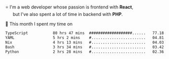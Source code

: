 ⭐ I'm a web developer whose passion is frontend with <b>React</b>,<br/>
&nbsp; &nbsp; &nbsp; but I've also spent a lot of time in backend with <b>PHP</b>.

📅 This month I spent my time on

<!--START_SECTION:waka-->

```txt
TypeScript           80 hrs 47 mins  ###################......   77.18 %
YAML                 5 hrs 2 mins    #........................   04.81 %
Nix                  4 hrs 13 mins   #........................   04.03 %
Bash                 3 hrs 34 mins   #........................   03.42 %
Python               2 hrs 28 mins   #........................   02.36 %
```

<!--END_SECTION:waka-->
